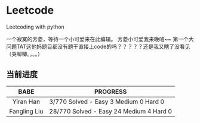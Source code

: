 # Leetcode
Leetcoding with python

一个寂寞的芳菱，等待一个小可爱来在此编辑。
芳菱小可爱我来晚咯~~  第一个大问题TAT这他妈题目都没有题干直接上code的吗？？？？？还是我又瞎了没看见（哭唧唧。。。。）

## 当前进度

|     BABE      | PROGRESS                                |
| :-----------: | --------------------------------------- |
|   Yiran Han   |  3/770 Solved - Easy  3 Medium 0 Hard 0  |
| Fangling Liu  | 28/770 Solved - Easy 24 Medium 4 Hard 0 |



